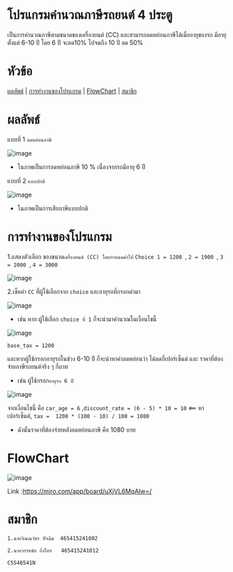 # โปรแกรมคำนวณภาษีรถยนต์ 4 ประตู
เป็นการคำนวณภาษีตามขนาดของเครื่องยนต์ (CC) และสามารถลดหย่อนภาษีได้เมื่ออายุของรถ มีอายุตั้งแต่ 6-10 ปี โดย 6 ปี จะลด10% ไปจนถึง 10 ปี ลด 50%

# หัวข้อ
[ผลลัพธ์](#ผลลัพธ์) | 
[การทำงานของโปรแกรม](#การทำงานของโปรแกรม) | 
[FlowChart](#flowchart) | 
[สมาชิก](#สมาชิก) 


# ผลลัพธ์
แบบที่ 1 ``` ลดหย่อนภาษี ```

![image](https://github.com/user-attachments/assets/32e47ffd-c794-4aff-b4d7-1bb55e0e70e6)

* ในภาพเป็นการลดหย่อนภาษี 10 % เนื่องจากรถมีอายุ 6 ปี

แบบที่ 2 ``` แบบปกติ ```

![image](https://github.com/user-attachments/assets/67e18b23-a8a9-439d-8b5c-ee14aa9c7543)

* ในภาพเป็นการเสียภาษีแบบปกติ

# การทำงานของโปรแกรม

1.แสดงตัวเลือก ของขนาด```เครื่องยนต์ (CC) โดยกำหนดค่าให้```  ``` Choice 1 = 1200  ```, ``` 2 = 1900  ```, ``` 3 = 2000  ```, ``` 4 = 3000  ```

![image](https://github.com/user-attachments/assets/4d689d0c-3a5e-4089-a9bc-29ab62ad8500)

2.เช็คค่า ``` CC ``` ที่ผู้ใช้เลือกจาก ``` choice ``` และอายุรถที่กรอกค่ามา 

![image](https://github.com/user-attachments/assets/4365f841-cd60-4377-b45f-4f17fb36f45e)

* เช่น หาก ผู้ใช้เลือก ``` choice ที่ 1 ``` ก็จะนำมาคำนวณในเงื่อนไขนี้

![image](https://github.com/user-attachments/assets/d1935a45-9e95-48fa-8634-c801b07fb856)

``` base_tax = 1200 ```

และหากผู้ใช้กรอกอายุรถในช่วง 6-10 ปี ก็จะนำหาค่าลดหย่อนว่า ได้ลดกี่เปอร์เซ็นต์ และ ราคาที่ต้องจ่ายภาษีรถยนต์จริง ๆ กี่บาท

* เช่น ผู้ใช้กรอก``` อายุรถ 6 ปี ```

![image](https://github.com/user-attachments/assets/433351ea-bdb7-4e46-9b58-d91336c1ab85)

จากเงื่อนไขนี้ คือ ``` car_age = 6 ``` ,``` discount_rate = (6 - 5) * 10 = 10 ``` <== หาเปอร์เซ็นต์, ``` tax =  1200 * (100 - 10) / 100 = 1080 ```

* ดังนั้นราคาที่ต้องจ่ายหลังลดหย่อนภาษี คือ 1080 บาท

# FlowChart

![image](https://github.com/user-attachments/assets/e951641e-7434-4ea9-8dce-6f5a7d0b34fd)

Link :https://miro.com/app/board/uXjVL6MqAIw=/

# สมาชิก

    1.นายจิณณวัตร ปัจฉิม  465415241002 

    2.นายวรรธนัย กิ่งไทร   465415241012

    CSS46541N



